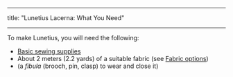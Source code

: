 ***

title: "Lunetius Lacerna: What You Need"

***

To make Lunetius, you will need the following:

- [Basic sewing supplies](/docs/sewing/basic-sewing-supplies)
- About 2 meters (2.2 yards) of a suitable fabric (see [Fabric options](/docs/patterns/lunetius/fabric))
- (a _fibula_ (brooch, pin, clasp) to wear and close it)
